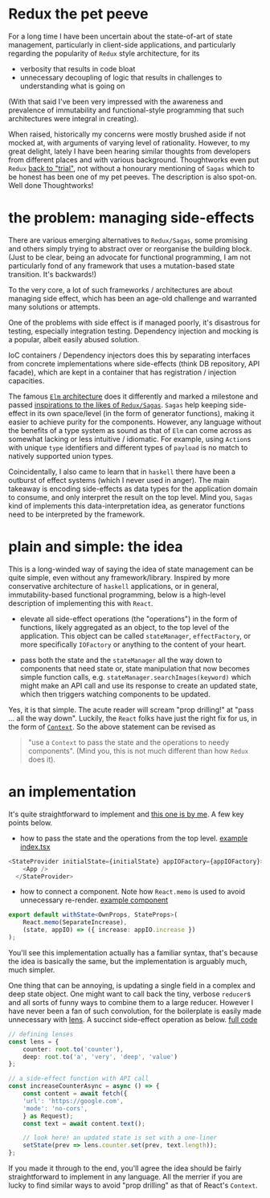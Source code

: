 # Redux the pet peeve

For a long time I have been uncertain about the state-of-art of state management, particularly in client-side applications, and particularly regarding the popularity of `Redux` style architecture, for its 

* verbosity that results in code bloat
* unnecessary decoupling of logic that results in challenges to understanding what is going on

(With that said I've been very impressed with the awareness and prevalence of immutability and functional-style programming that such architectures were integral in creating).

When raised, historically my concerns were mostly brushed aside if not mocked at, with arguments of varying level of rationality. However, to my great delight, lately I have been hearing similar thoughts from developers from different places and with various background. Thoughtworks even put `Redux` [back to "trial"](https://www.thoughtworks.com/radar/languages-and-frameworks/redux), not without a honourary mentioning of `Sagas` which to be honest has been one of my pet peeves. The description is also spot-on. Well done Thoughtworks!

# the problem: managing side-effects

There are various emerging alternatives to `Redux/Sagas`, some promising and others simply trying to abstract over or reorganise the building block. (Just to be clear, being an advocate for functional programming, I am not particularly fond of any framework that uses a mutation-based state transition. It's backwards!)

To the very core, a lot of such frameworks / architectures are about managing side effect, which has been an age-old challenge and warranted many solutions or attempts. 

One of the problems with side effect is if managed poorly, it's disastrous for testing, especially integration testing. Dependency injection and mocking is a popular, albeit easily abused solution.

IoC containers / Dependency injectors does this by separating interfaces from concrete implementations where side-effects (think DB repository, API facade), which are kept in a container that has registration / injection capacities.

The famous [`Elm` architecture](https://guide.elm-lang.org/architecture/) does it differently and marked a milestone and passed [inspirations to the likes of `Redux/Sagas`](https://redux.js.org/understanding/history-and-design/prior-art#elm). `Sagas` help keeping side-effect in its own space/level (in the form of generator functions), making it easier to achieve purity for the components. However, any language without the benefits of a type system as sound as that of `Elm` can come across as somewhat lacking or less intuitive / idiomatic. For example, using `Action`s with unique `type` identifiers and different types of `payload` is no match to natively supported union types.

Coincidentally, I also came to learn that in `haskell` there have been a outburst of effect systems (which I never used in anger). The main takeaway is encoding side-effects as data types for the application domain to consume, and only interpret the result on the top level. Mind you, `Sagas` kind of implements this data-interpretation idea, as generator functions need to be interpreted by the framework.

# plain and simple: the idea

This is a long-winded way of saying the idea of state management can be quite simple, even without any framework/library. Inspired by more conservative architecture of `haskell` applications, or in general, immutability-based functional programming, below is a high-level description of implementing this with `React`.

* elevate all side-effect operations (the "operations") in the form of functions, likely aggregated as an object, to the top level of the application. This object can be called `stateManager`, `effectFactory`, or more specifically `IOFactory` or anything to the content of your heart. 

* pass both the state and the `stateManager` all the way down to components that need state or, state manipulation that now becomes simple function calls, e.g. `stateManager.searchImages(keyword)` which might make an API call and use its response to create an updated state, which then triggers watching components to be updated.

Yes, it is that simple. The acute reader will scream "prop drilling!" at "pass ... all the way down". Luckily, the `React` folks have just the right fix for us, in the form of [`Context`](https://reactjs.org/docs/context.html). So the above statement can be revised as 
> "use a `Context` to pass the state and the operations to needy components".
(Mind you, this is not much different than how `Redux` does it).

# an implementation

It's quite straightforward to implement and [this one is by me](https://github.com/hackle/Lensta). A few key points below.

* how to pass the state and the operations from the top level. [example index.tsx](https://github.com/hackle/Lensta/blob/master/src/index.tsx)

```TypeScript
<StateProvider initialState={initialState} appIOFactory={appIOFactory}>
    <App />
  </StateProvider>
```

* how to connect a component. Note how `React.memo` is used to avoid unnecessary re-render. [example component](https://github.com/hackle/Lensta/blob/df6065adc2b05d7c5581028d98bfe27ddca401c5/src/SeparateIncrease.tsx)
```TypeScript
export default withState<OwnProps, StateProps>(
    React.memo(SeparateIncrease), 
    (state, appIO) => ({ increase: appIO.increase })
);
```

You'll see this implementation actually has a familiar syntax, that's because the idea is basically the same, but the implementation is arguably much, much simpler.

One thing that can be annoying, is updating a single field in a complex and deep state object. One might want to call back the tiny, verbose `reducer`s and all sorts of funny ways to combine them to a large reducer. However I have never been a fan of such convolution, for the boilerplate is easily made unnecessary with [lens](https://www.npmjs.com/package/tsminilens). A succinct side-effect operation as below. [full code](https://github.com/hackle/Lensta/blob/master/src/appIO.ts)

```TypeScript
// defining lenses
const lens = {
    counter: root.to('counter'),
    deep: root.to('a', 'very', 'deep', 'value')
};

// a side-effect function with API call
const increaseCounterAsync = async () => {
    const content = await fetch({
    'url': 'https://google.com',
    'mode': 'no-cors',
    } as Request);
    const text = await content.text();

    // look here! an updated state is set with a one-liner
    setState(prev => lens.counter.set(prev, text.length));
};
```

If you made it through to the end, you'll agree the idea should be fairly straightforward to implement in any language. All the merrier if you are lucky to find similar ways to avoid "prop drilling" as that of React's `Context`.